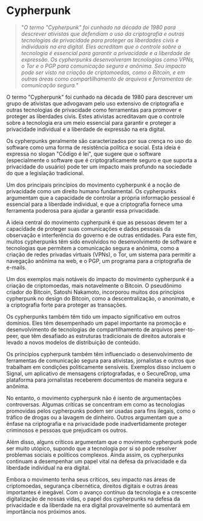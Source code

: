 # Cypherpunk 

>"*O termo "Cypherpunk" foi cunhado na década de 1980 para descrever ativistas que defendiam o uso da criptografia e outras tecnologias de privacidade para proteger as liberdades civis e individuais na era digital. Eles acreditam que o controle sobre a tecnologia é essencial para garantir a privacidade e a liberdade de expressão. Os cypherpunks desenvolveram tecnologias como VPNs, o Tor e o PGP para comunicação segura e anônima. Seu impacto pode ser visto na criação de criptomoedas, como o Bitcoin, e em outras áreas como compartilhamento de arquivos e ferramentas de comunicação segura.*"

O termo "Cypherpunk" foi cunhado na década de 1980 para descrever um grupo de ativistas que advogavam pelo uso extensivo de criptografia e outras tecnologias de privacidade como ferramentas para promover e proteger as liberdades civis. Estes ativistas acreditavam que o controle sobre a tecnologia era um meio essencial para garantir e proteger a privacidade individual e a liberdade de expressão na era digital.

Os cypherpunks geralmente são caracterizados por sua crença no uso do software como uma forma de resistência política e social. Esta ideia é expressa no slogan "Código é lei", que sugere que o software (especialmente o software que é criptograficamente seguro e que suporta a privacidade do usuário) pode ter um impacto mais profundo na sociedade do que a legislação tradicional.

Um dos principais princípios do movimento cypherpunk é a noção de privacidade como um direito humano fundamental. Os cypherpunks argumentam que a capacidade de controlar a própria informação pessoal é essencial para a liberdade individual, e que a criptografia fornece uma ferramenta poderosa para ajudar a garantir essa privacidade.

A ideia central do movimento cypherpunk é que as pessoas devem ter a capacidade de proteger suas comunicações e dados pessoais da observação e interferência do governo e de outras entidades. Para este fim, muitos cypherpunks têm sido envolvidos no desenvolvimento de software e tecnologias que permitem a comunicação segura e anônima, como a criação de redes privadas virtuais (VPNs), o Tor, um sistema para permitir a navegação anônima na web, e o PGP, um programa para a criptografia de e-mails.

Um dos exemplos mais notáveis do impacto do movimento cypherpunk é a criação de criptomoedas, mais notavelmente o Bitcoin. O pseudônimo criador do Bitcoin, Satoshi Nakamoto, incorporou muitos dos princípios cypherpunk no design do Bitcoin, como a descentralização, o anonimato, e a criptografia forte para proteger as transações.

Os cypherpunks também têm tido um impacto significativo em outros domínios. Eles têm desempenhado um papel importante na promoção e desenvolvimento de tecnologias de compartilhamento de arquivos peer-to-peer, que têm desafiado as estruturas tradicionais de direitos autorais e levado a novos modelos de distribuição de conteúdo.

Os princípios cypherpunk também têm influenciado o desenvolvimento de ferramentas de comunicação segura para ativistas, jornalistas e outros que trabalham em condições politicamente sensíveis. Exemplos disso incluem o Signal, um aplicativo de mensagens criptografadas, e o SecureDrop, uma plataforma para jornalistas receberem documentos de maneira segura e anônima.

No entanto, o movimento cypherpunk não é isento de argumentações controversas. Algumas críticas se concentram em como as tecnologias promovidas pelos cypherpunks podem ser usadas para fins ilegais, como o tráfico de drogas ou a lavagem de dinheiro. Outros argumentam que a ênfase na criptografia e na privacidade pode inadvertidamente proteger criminosos e pessoas que prejudicam os outros.

Além disso, alguns críticos argumentam que o movimento cypherpunk pode ser muito utópico, supondo que a tecnologia por si só pode resolver problemas sociais e políticos complexos. Ainda assim, os cypherpunks continuam a desempenhar um papel vital na defesa da privacidade e da liberdade individual na era digital.

Embora o movimento tenha seus críticos, seu impacto nas áreas de criptomoedas, segurança cibernética, direitos digitais e outras áreas importantes é inegável. Com o avanço contínuo da tecnologia e a crescente digitalização de nossas vidas, o papel dos cypherpunks na defesa da privacidade e da liberdade na era digital provavelmente só aumentará em importância nos próximos anos.
